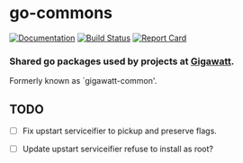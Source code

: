 # go-commons

[![Documentation](https://godoc.org/github.com/gigawattio/go-commons?status.svg)](https://godoc.org/github.com/gigawattio/go-commons)
[![Build Status](https://travis-ci.org/gigawattio/go-commons.svg?branch=master)](https://travis-ci.org/gigawattio/go-commons)
[![Report Card](https://goreportcard.com/badge/github.com/gigawattio/go-commons)](https://goreportcard.com/report/github.com/gigawattio/go-commons)

### Shared go packages used by projects at [Gigawatt](https://gigawatt.io/).

Formerly known as `gigawatt-common'.

## TODO

* [ ] Fix upstart serviceifier to pickup and preserve flags.
* [ ] Update upstart serviceifier refuse to install as root?


